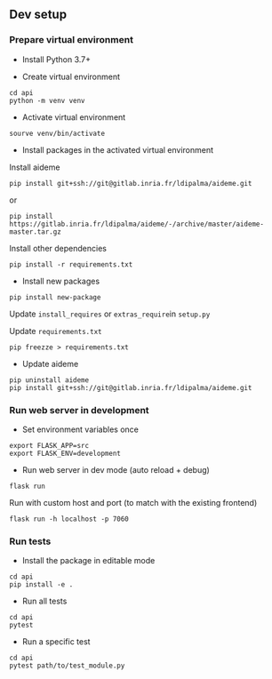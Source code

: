 ## Dev setup

### Prepare virtual environment

- Install Python 3.7+

- Create virtual environment

```
cd api
python -m venv venv
```

- Activate virtual environment

```
sourve venv/bin/activate
```

- Install packages in the activated virtual environment

Install aideme

```
pip install git+ssh://git@gitlab.inria.fr/ldipalma/aideme.git
```

or

```
pip install https://gitlab.inria.fr/ldipalma/aideme/-/archive/master/aideme-master.tar.gz
```

Install other dependencies

```
pip install -r requirements.txt
```

- Install new packages

```
pip install new-package
```

Update `install_requires` or `extras_require`in `setup.py`

Update `requirements.txt`

```
pip freezze > requirements.txt
```

- Update aideme

```
pip uninstall aideme
pip install git+ssh://git@gitlab.inria.fr/ldipalma/aideme.git
```

### Run web server in development

- Set environment variables once

```
export FLASK_APP=src
export FLASK_ENV=development
```

- Run web server in dev mode (auto reload + debug)

```
flask run
```

Run with custom host and port (to match with the existing frontend)

```
flask run -h localhost -p 7060
```

### Run tests

- Install the package in editable mode

```
cd api
pip install -e .
```

- Run all tests

```
cd api
pytest
```

- Run a specific test

```
cd api
pytest path/to/test_module.py
```
